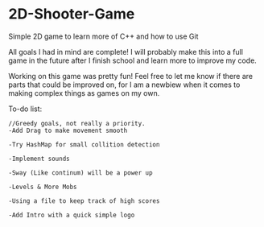 # 2D-Shooter-Game
Simple 2D game to learn more of C++ and how to use Git

All goals I had in mind are complete! I will probably make
this into a full game in the future after I finish school
and learn more to improve my code.

Working on this game was pretty fun! Feel free to let me
know if there are parts that could be improved on, for I
am a newbiew when it comes to making complex things as games
on my own.

To-do list:

	//Greedy goals, not really a priority.
	-Add Drag to make movement smooth
	
	-Try HashMap for small collition detection
		
	-Implement sounds
	
	-Sway (Like continum) will be a power up
	
	-Levels & More Mobs
	
	-Using a file to keep track of high scores
	
	-Add Intro with a quick simple logo